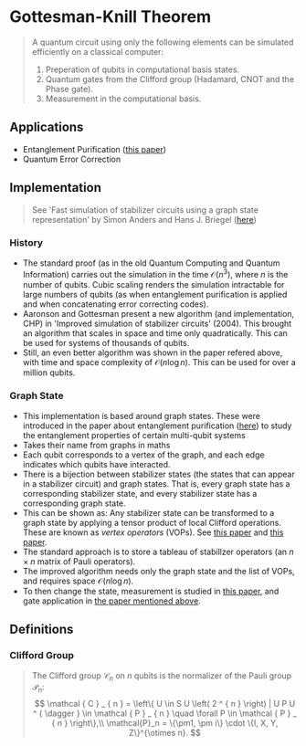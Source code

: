 # Gottesman-Knill Theorem

> A quantum circuit using only the following elements can be simulated efficiently on a classical computer:
> 1. Preperation of qubits in computational basis states.
> 2. Quantum gates from the Clifford group (Hadamard, CNOT and the Phase gate).
> 3. Measurement in the computational basis.

## Applications

* Entanglement Purification ([this paper](https://arxiv.org/abs/quant-ph/0512218))
* Quantum Error Correction

## Implementation

> See 'Fast simulation of stabilizer circuits using a graph state representation' by Simon Anders and Hans J. Briegel ([here](https://arxiv.org/abs/quant-ph/0504117v2))

### History

* The standard proof (as in the old Quantum Computing and Quantum Information) carries out the simulation in the time $\mathcal{O}(n^3)$, where $n$ is the number of qubits. Cubic scaling renders the simulation intractable for large numbers of qubits (as when entanglement purification is applied and when concatenating error correcting codes).
* Aaronson and Gottesman present a new algorithm (and implementation, CHP) in 'Improved simulation of stabilizer circuits' (2004). This brought an algorithm that scales in space and time only quadratically. This can be used for systems of thousands of qubits.
* Still, an even better algorithm was shown in the paper refered above, with time and space complexity of $\mathcal{O}(n \log n)$. This can be used for over a million qubits.

### Graph State

* This implementation is based around graph states.
These were introduced in the paper about entanglement purification ([here](https://arxiv.org/abs/quant-ph/0512218)) to study the entanglement properties of certain multi-qubit systems
* Takes their name from graphs in maths
* Each qubit corresponds to a vertex of the graph, and each edge indicates which qubits have interacted.
* There is a bijection between stabilizer states (the states that can appear in a stabilizer circuit) and graph states. That is, every graph state has a corresponding stabilizer state, and every stabilizer state has a corresponding graph state.
* This can be shown as: Any stabilizer state can be transformed to a graph state by applying a tensor product of local Clifford operations. These are known as *vertex operators* (VOPs). See [this paper](https://arxiv.org/abs/quant-ph/0111080) and [this paper](https://journals.aps.org/pra/abstract/10.1103/PhysRevA.69.022316).
* The standard approach is to store a tableau of stabillzer operators (an $n \times n$ matrix of Pauli operators).
* The improved algorithm needs only the graph state and the list of VOPs, and requires space $\mathcal{O}(n \log n)$.
* To then change the state, measurement is studied in [this paper](https://journals.aps.org/pra/abstract/10.1103/PhysRevA.69.062311), and gate application in [the paper mentioned above](https://arxiv.org/pdf/quant-ph/0504117v2.pdf).

## Definitions

### Clifford Group

> The Clifford group $\mathcal{C}_n$ on $n$ qubits is the normalizer of the Pauli group $\mathcal{P}_n$:
> $$
> \mathcal { C } _ { n } = \left\{ U \in S U \left( 2 ^ { n } \right) | U P U ^ { \dagger } \in \mathcal { P } _ { n } \quad \forall P \in \mathcal { P } _ { n } \right\},\\
> \mathcal{P}_n = \{\pm1, \pm i\} \cdot \{I, X, Y, Z\}^{\otimes n}.
> $$
>